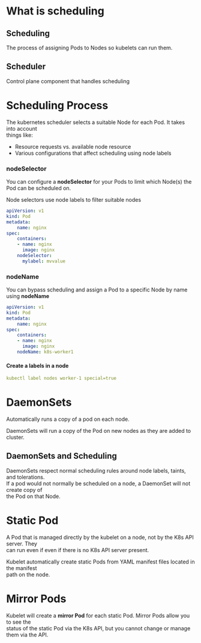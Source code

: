 # What is scheduling

## Scheduling
The process of assigning Pods to Nodes so kubelets can run them.

## Scheduler
Control plane component that handles scheduling

# Scheduling Process
The kubernetes scheduler selects a suitable Node for each Pod. It takes into account \
things like:

- Resource requests vs. available node resource
- Various configurations that affect scheduling using node labels


### nodeSelector
You can configure a **nodeSelector** for your Pods to limit which Node(s) the Pod can be scheduled on.

Node selectors use node labels to filter suitable nodes

```yaml
apiVersion: v1
kind: Pod
metadata:
    name: nginx
spec:
    containers:
    - name: nginx
      image: nginx
    nodeSelector: 
      mylabel: mvvalue
```

### nodeName
You can bypass scheduling and assign a Pod to a specific Node by name using **nodeName**

```yaml
apiVersion: v1
kind: Pod
metadata:
    name: nginx
spec:
    containers:
    - name: nginx
      image: nginx
    nodeName: k8s-worker1
```

#### Create a labels in a node
```yaml
kubectl label nodes worker-1 special=true
```

# DaemonSets
Automatically runs a copy of a pod on each node.

DaemonSets will run a copy of the Pod on new nodes as they are added to cluster.

## DaemonSets and Scheduling
DaemonSets respect normal scheduling rules around node labels, taints, and tolerations. \
If a pod would not normally be scheduled on a node, a DaemonSet will not create copy of \
the Pod on that Node.

# Static Pod
A Pod that is managed directly by the kubelet on a node, not by the K8s API server. They \
can run even if even if there is no K8s API server present.

Kubelet automatically create static Pods from YAML manifest files located in the manifest \
path on the node.

# Mirror Pods
Kubelet will create a **mirror Pod** for each static Pod. Mirror Pods allow you to see the \
status of the static Pod via the K8s API, but you cannot change or manage them via the API.